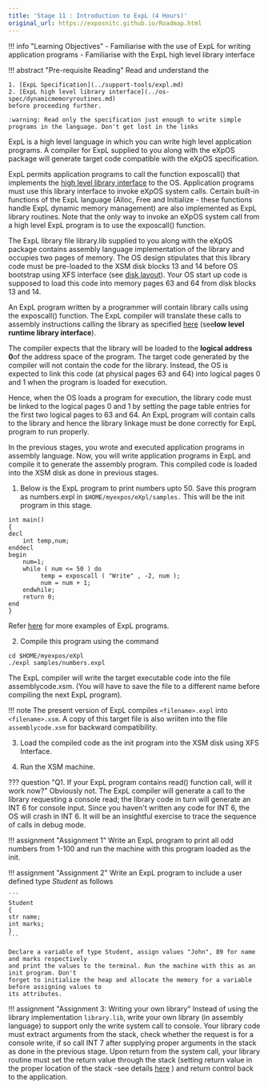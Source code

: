 ```yaml
---
title: 'Stage 11 : Introduction to ExpL (4 Hours)'
original_url: https://exposnitc.github.io/Roadmap.html
---
```


!!! info "Learning Objectives"
    - Familiarise with the use of ExpL for writing application programs
    - Familiarise with the ExpL high level library interface

!!! abstract "Pre-requisite Reading"
    Read and understand the

    1. [ExpL Specification](../support-tools/expl.md)
    2. [ExpL high level library interface](../os-spec/dynamicmemoryroutines.md)
    before proceeding further. 

    :warning: Read only the specification just enough to write simple programs in the language. Don't get lost in the links


ExpL is a high level language in which you can write high level application programs.
A compiler for ExpL supplied to you along with the eXpOS package will generate
target code compatible with the eXpOS specification.

ExpL permits application programs to call the function
exposcall() that implements the [high level library interface](../os-spec/dynamicmemoryroutines.md)
to the OS. Application programs must use this library interface to invoke eXpOS system calls. 
Certain built-in functions of the ExpL language (Alloc, Free and Initialize - these
functions handle ExpL dynamic memory management) are also implemented as ExpL library routines.
Note that the only way to invoke an eXpOS system call from
a high level ExpL program is to use the exposcall() function.


The ExpL library file library.lib supplied to you along with the eXpOS package contains
assembly language implementation of the library and occupies two pages of memory.
The OS design stipulates that this library code must be pre-loaded
to the XSM disk blocks 13 and 14 before OS bootstrap using XFS interface (see
[disk layout](../os-implementation.md)).
Your OS start up code is supposed to load this code into
memory pages 63 and 64 from disk blocks 13 and 14.

An ExpL program written by a programmer will contain library calls using the exposcall()
function. The ExpL compiler will translate these calls to assembly instructions calling the library as
specified [here](../abi.md) (see**low level runtime library interface**).

The compiler expects that the library will be loaded to the **logical address 0**of the
address space of the program. The target code generated by the compiler will not contain the
code for the library. Instead, the OS is expected to link this code (at physical pages 63 and
64)
into logical pages 0 and 1 when the program is loaded for execution.


Hence, when the OS loads a program for execution, the library code must be linked to the
logical pages 0 and 1 by setting the page table entries for the first two logical pages to 63 and 64. An ExpL
program will contain calls to the library and hence the library linkage must be done correctly for ExpL program to
run properly.

In the previous stages, you wrote and executed application programs in assembly language.
Now, you will write application programs in ExpL and compile it to generate the assembly
program. This compiled code is loaded into the XSM disk as done in previous stages.

1) Below is the ExpL program to print numbers upto 50. Save this program as numbers.expl in
`$HOME/myexpos/eXpl/samples.` This will be the init program in this stage.

```
int main()
{
decl
    int temp,num;
enddecl
begin
    num=1;
    while ( num <= 50 ) do
         temp = exposcall ( "Write" , -2, num );
         num = num + 1;
    endwhile;
    return 0;
end
}
```

Refer [here](http://silcnitc.github.io/testprograms.html)
for more examples of ExpL programs.

2) Compile this program using the command
```
cd $HOME/myexpos/eXpl
./expl samples/numbers.expl
```

The ExpL compiler will write the target executable code into the file assemblycode.xsm. (You
will have to save the file to a different name before compiling the next ExpL program).

!!! note 
    The present version of ExpL compiles `<filename>.expl` into `<filename>.xsm`. 
    A copy of this target file is also wriiten into the file `assemblycode.xsm` for backward compatibility.

3) Load the compiled code as the init program into the XSM disk using XFS Interface.

4) Run the XSM machine.


??? question "Q1. If your ExpL program contains read() function call, will it work now?"
    Obviously not. The ExpL compiler will generate a call to the library
    requesting a console read; the library code in turn will generate an
    INT 6 for console input. Since you haven't written any code for INT 6,
    the OS will crash in INT 6. It will be an insightful exercise to trace the sequence
    of calls in debug mode.

!!! assignment "Assignment 1"
    Write an ExpL program to print all odd numbers from 1-100 and run the machine with this program loaded as the init.

!!! assignment "Assignment 2"
    Write an ExpL program to include a user defined type *Student* as follows
    
    ```
    Student
    {
    str name;
    int marks;
    }
    ```

    Declare a variable of type Student, assign values "John", 89 for name and marks respectively
    and print the values to the terminal. Run the machine with this as an init program. Don't
    forget to initialize the heap and allocate the memory for a variable before assigning values to
    its attributes.

!!! assignment "Assignment 3: Writing your own library"
    Instead of using the library implementation `library.lib`, write your own library (in assembly language) 
    to support only the write system call to console. Your library code must extract
    arguments from the stack, check whether the request is for a console write, if so call INT 7
    after supplying proper arguments in the stack as done in the previous stage. Upon return from 
    the system call, your library routine must set the return value through the stack (setting return value 
    in the proper location of the stack -see details [here](../abi.md#low-level-runtime-library-interface)
    ) and return control back to the application.
